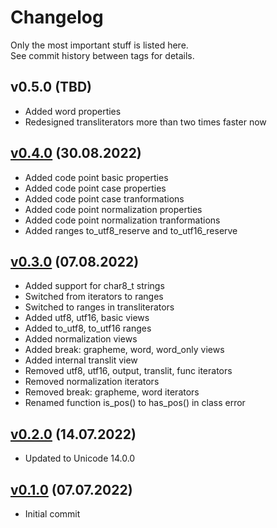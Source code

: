 # Changelog
Only the most important stuff is listed here.<br>
See commit history between tags for details.

## v0.5.0 (TBD)
- Added word properties
- Redesigned transliterators more than two times faster now

## [v0.4.0](https://github.com/uni-algo/uni-algo/tree/v0.4.0) (30.08.2022)
- Added code point basic properties
- Added code point case properties
- Added code point case tranformations
- Added code point normalization properties
- Added code point normalization tranformations
- Added ranges to_utf8_reserve and to_utf16_reserve

## [v0.3.0](https://github.com/uni-algo/uni-algo/tree/v0.3.0) (07.08.2022)
- Added support for char8_t strings
- Switched from iterators to ranges
- Switched to ranges in transliterators
- Added utf8, utf16, basic views
- Added to_utf8, to_utf16 ranges
- Added normalization views
- Added break: grapheme, word, word_only views
- Added internal translit view
- Removed utf8, utf16, output, translit, func iterators
- Removed normalization iterators
- Removed break: grapheme, word iterators
- Renamed function is_pos() to has_pos() in class error

## [v0.2.0](https://github.com/uni-algo/uni-algo/tree/v0.2.0) (14.07.2022)
- Updated to Unicode 14.0.0

## [v0.1.0](https://github.com/uni-algo/uni-algo/tree/v0.1.0) (07.07.2022)
- Initial commit
